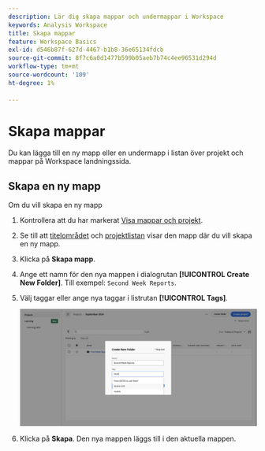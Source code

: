 ```yaml
---
description: Lär dig skapa mappar och undermappar i Workspace
keywords: Analysis Workspace
title: Skapa mappar
feature: Workspace Basics
exl-id: d546b87f-627d-4467-b1b8-36e65134fdcb
source-git-commit: 8f7c6a0d1477b599b05aeb7b74c4ee96531d294d
workflow-type: tm+mt
source-wordcount: '109'
ht-degree: 1%

---
```


# Skapa mappar

Du kan lägga till en ny mapp eller en undermapp i listan över projekt och mappar på Workspace landningssida.

## Skapa en ny mapp

Om du vill skapa en ny mapp

1. Kontrollera att du har markerat [Visa mappar och projekt](/help/analyze/analysis-workspace/build-workspace-project/freeform-overview.md#show-selector).

1. Se till att [titelområdet](/help/analyze/analysis-workspace/build-workspace-project/freeform-overview.md#title-area) och [projektlistan](/help/analyze/analysis-workspace/build-workspace-project/freeform-overview.md#project-list) visar den mapp där du vill skapa en ny mapp.

1. Klicka på **Skapa mapp**.

1. Ange ett namn för den nya mappen i dialogrutan **[!UICONTROL Create New Folder]**. Till exempel: `Second Week Reports`.

1. Välj taggar eller ange nya taggar i listrutan **[!UICONTROL Tags]**.

   ![Skapa ny mapp](../assets/create-new-folder.png)

1. Klicka på **Skapa**.
Den nya mappen läggs till i den aktuella mappen.

<!--
# Create folders

You can add a new folder or a subfolder to the list of projects and folders on your Workspace landing page.

## Create a new folder {#create-new-folder}

To create a new folder,

1.  Click **Create new**.

1.  Enter a Name for the new folder.

1.  Select tags from the drop-down menu or add net-new tags.

    ![](/help/analyze/analysis-workspace/build-workspace-project/assets/select-tags.png)

1.  Click **Create**.

    ![](/help/analyze/analysis-workspace/build-workspace-project/assets/create.png)

    The new folder is added in the main list of projects and folders.

    ![](/help/analyze/analysis-workspace/build-workspace-project/assets/create-new-listed.png)

## Create a subfolder {#create-subfolder}

Subfolders allow you to provide additional levels of project management and organization.

To create a subfolder when you have an existing folder open,

1.  Click **Create a new folder**.

    ![](/help/analyze/analysis-workspace/build-workspace-project/assets/create-subfolder2.png)

1.  Enter a subfolder name and add any necessary tags.

    ![](/help/analyze/analysis-workspace/build-workspace-project/assets/create-subfolder-name.png)

1.  Click **Create**.

    The new subfolder is added to the list of projects and subfolders.

    ![](/help/analyze/analysis-workspace/build-workspace-project/assets/create-subfolder-added.png)

    >[!NOTE]
    >
    >You can create up to 10-levels of subfolders in a single folder.

    ![](/help/analyze/analysis-workspace/build-workspace-project/assets/create-subfolder-limit.png)

-->